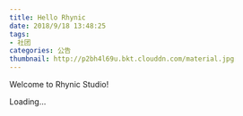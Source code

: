 ```yaml
---
title: Hello Rhynic
date: 2018/9/18 13:48:25
tags:
- 社团
categories: 公告
thumbnail: http://p2bh4l69u.bkt.clouddn.com/material.jpg
---
```


Welcome to Rhynic Studio!

Loading...


